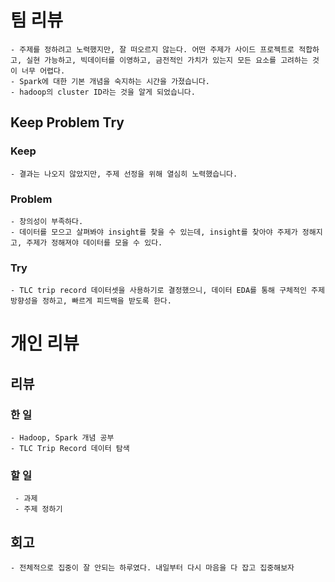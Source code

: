 # 팀 리뷰

    - 주제를 정하려고 노력했지만, 잘 떠오르지 않는다. 어떤 주제가 사이드 프로젝트로 적합하고, 실현 가능하고, 빅데이터를 이영하고, 금전적인 가치가 있는지 모든 요소를 고려하는 것이 너무 어렵다.
    - Spark에 대한 기본 개념을 숙지하는 시간을 가졌습니다.
    - hadoop의 cluster ID라는 것을 알게 되었습니다.

## Keep Problem Try

### Keep

    - 결과는 나오지 않았지만, 주제 선정을 위해 열심히 노력했습니다.

### Problem

    - 창의성이 부족하다.
    - 데이터를 모으고 살펴봐야 insight를 찾을 수 있는데, insight를 찾아야 주제가 정해지고, 주제가 정해져야 데이터를 모을 수 있다.

### Try

    - TLC trip record 데이터셋을 사용하기로 결정했으니, 데이터 EDA를 통해 구체적인 주제 방향성을 정하고, 빠르게 피드백을 받도록 한다.

# 개인 리뷰

## 리뷰

### 한 일

    - Hadoop, Spark 개념 공부
    - TLC Trip Record 데이터 탐색

### 할 일

     - 과제
     - 주제 정하기

## 회고

    - 전체적으로 집중이 잘 안되는 하루였다. 내일부터 다시 마음을 다 잡고 집중해보자
